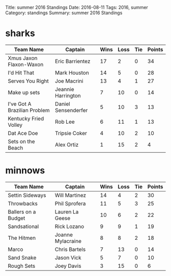 Title: summer 2016 Standings
Date: 2016-08-11
Tags: 2016, summer
Category: standings
Summary: summer 2016 Standings

sharks
=====
| Team Name | Captain | Wins | Loss | Tie | Points |
| --- | --- | --- | --- | --- | --- |
| Xmus Jaxon Flaxon-Waxon | Eric Barrientez | 17 | 2 | 0 | 34 |
  | I'd Hit That | Mark Houston | 14 | 5 | 0 | 28 |
  | Serves You Right | Joe Macrini | 13 | 4 | 1 | 27 |
  | Make up sets | Jeannie Harrington | 7 | 10 | 0 | 14 |
  | I've Got A Brazilian Problem | Daniel Sensenderfer | 5 | 10 | 3 | 13 |
  | Kentucky Fried Volley | Rob Lee | 6 | 11 | 1 | 13 |
  | Dat Ace Doe | Tripsie Coker | 4 | 10 | 2 | 10 |
  | Sets on the Beach | Alex Ortiz | 1 | 15 | 2 | 4 |
  

minnows
=====
| Team Name | Captain | Wins | Loss | Tie | Points |
| --- | --- | --- | --- | --- | --- |
| Settin Sideways | Will Martinez | 14 | 4 | 2 | 30 |
  | Throwbacks | Phil Sprofera | 11 | 5 | 3 | 25 |
  | Ballers on a Budget | Lauren La Geese | 10 | 6 | 2 | 22 |
  | Sandsational | Rick Lozano | 9 | 9 | 1 | 19 |
  | The Hitmen | Joanne Mylacraine | 8 | 8 | 2 | 18 |
  | Marco | Chris Bartels | 7 | 13 | 0 | 14 |
  | Sand Snake | Jason Vick | 5 | 7 | 0 | 10 |
  | Rough Sets | Joey Davis | 3 | 15 | 0 | 6 |
  


